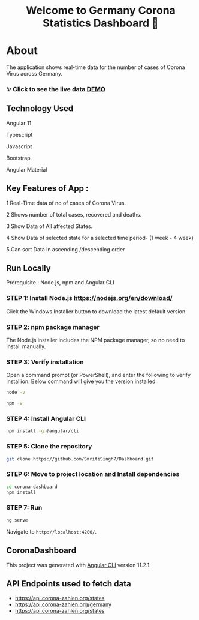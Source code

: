 <h1 align="center">Welcome to Germany Corona Statistics Dashboard  👋</h1>



# About
The application shows real-time data for the number of cases of Corona Virus across Germany.
### ✨ Click to see the live data [DEMO](https://angular-app-dashboard.herokuapp.com/)




## Technology Used
Angular 11

Typescript

Javascript 

Bootstrap

Angular Material

## Key Features of App :
1 Real-Time data of no of cases of Corona Virus.

2 Shows number of total cases, recovered and deaths.

3 Show Data of All affected States.

4 Show Data of selected state for a selected time period- (1 week - 4 week)

5 Can sort Data in ascending /descending order 




## Run Locally

Prerequisite :  Node.js, npm and Angular CLI


### STEP 1: Install Node.js https://nodejs.org/en/download/
Click the Windows Installer button to download the latest default version.

### STEP 2: npm package manager
The Node.js installer includes the NPM package manager, so no need to install manually.

### STEP 3: Verify installation
Open a command prompt (or PowerShell), and enter the following to verify installion. Below command will give you the version installed.
```sh
node -v
```
```sh
npm -v
```
### STEP 4: Install Angular CLI
```sh
npm install -g @angular/cli
```

### STEP 5: Clone the repository 

```sh
git clone https://github.com/SmritiSingh7/Dashboard.git
```
### STEP 6: Move to project location and Install dependencies 
```sh
cd corona-dashboard
npm install
```
### STEP 7: Run
```sh
ng serve
```
Navigate to `http://localhost:4200/`. 



## CoronaDashboard

This project was generated with [Angular CLI](https://github.com/angular/angular-cli) version 11.2.1.


## API Endpoints used to fetch data

* https://api.corona-zahlen.org/states
* https://api.corona-zahlen.org/germany
* https://api.corona-zahlen.org/states
